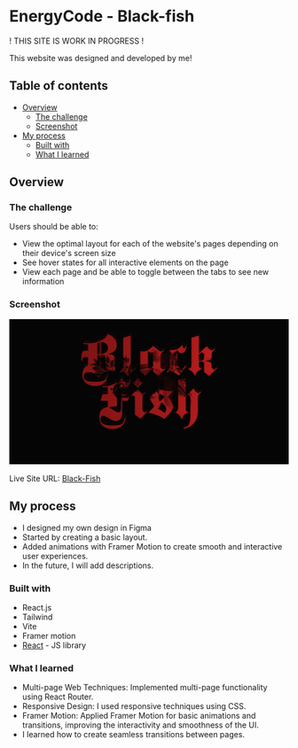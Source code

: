 # EnergyCode - Black-fish

! THIS SITE IS WORK IN PROGRESS !

This website was designed and developed by me!

## Table of contents

- [Overview](#overview)
  - [The challenge](#the-challenge)
  - [Screenshot](#screenshot)
- [My process](#my-process)
  - [Built with](#built-with)
  - [What I learned](#what-i-learned)

## Overview

### The challenge

Users should be able to:

- View the optimal layout for each of the website's pages depending on their device's screen size
- See hover states for all interactive elements on the page
- View each page and be able to toggle between the tabs to see new information

### Screenshot

![./public/screens/blackfish.png](./public/screens/blackfish.png)

Live Site URL: [Black-Fish](https://main--dadla-tats.netlify.app)

## My process

- I designed my own design in Figma
- Started by creating a basic layout.
- Added animations with Framer Motion to create smooth and interactive user experiences.
- In the future, I will add descriptions.

### Built with

- React.js
- Tailwind
- Vite
- Framer motion
- [React](https://reactjs.org/) - JS library

### What I learned

- Multi-page Web Techniques: Implemented multi-page functionality using React Router.
- Responsive Design: I used responsive techniques using CSS.
- Framer Motion: Applied Framer Motion for basic animations and transitions, improving the interactivity and smoothness of the UI.
- I learned how to create seamless transitions between pages.
